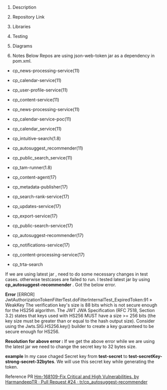 1. Description

2. Repository Link

3. Libraries

4. Testing

5. Diagrams

6. Notes
Below Repos are using  json-web-token jar as a dependency in pom.xml.

- cp_news-processing-service(11)  

- cp_calendar-service(11)  

- cp_user-profile-service(11)  

- cp_content-service(11)  

- cp_news-processing-service(11)  

- cp_calendar-service-poc(11)  

- cp_calendar_service(11)  

- cp_intuitive-search(1.8)  

- cp_autosuggest_recommender(11)  

- cp_public_search_service(11)  

- cp_tam-runner(1.8)  

- cp_content-agent(17)  

- cp_metadata-publisher(17)  

- cp_search-rank-service(17)  

- cp_updates-service(17)  

- cp_export-service(17)  

- cp_public-search-service(17)  

- cp_autosuggest-recommender(17)  

- cp_notifications-service(17)  

- cp_content-processing-service(17)  

- cp_trta-search


If we are using latest jar , need to do some necessary changes in test cases. otherwise testcases are failed to run. 
I tested latest jar by using **cp_autosuggest-recommender** . Got the below error.

**Error**
[ERROR]   JwtAuthorizationTokenFilterTest.doFilterInternalTest_ExpiredToken:91 » WeakKey The verification key's size is 88 bits which is not secure enough for the HS256 algorithm. The JWT JWA Specification (RFC 7518, Section 3.2) states that keys used with HS256 MUST have a size >= 256 bits (the key size must be greater than or equal to the hash output size). Consider using the Jwts.SIG.HS256.key() builder to create a key guaranteed to be secure enough for HS256.

**Resolution for  above error :**
If we get the above error while we are using the latest jar we need to change the secret key to 32 bytes size.

**example**
In my case chaged Secret key from **test-secret** to  **test-secretKey-strong-secret-32bytes**. We will use this secret key while generating the token.

Reference PR [Hm-168109-Fix Critical and High Vulnerabilities. by HarmandeepTR · Pull Request #24 · tr/cp_autosuggest-recommender](https://github.com/tr/cp_autosuggest-recommender/pull/24/files)